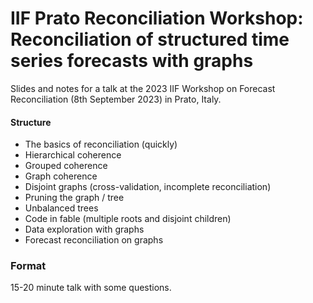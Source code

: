 
<!-- README.md is generated from README.Rmd. Please edit that file -->

# IIF Prato Reconciliation Workshop: Reconciliation of structured time series forecasts with graphs

<!-- badges: start -->
<!-- badges: end -->

Slides and notes for a talk at the 2023 IIF Workshop on Forecast
Reconciliation (8th September 2023) in Prato, Italy.

<!-- A recording of this presentation is available on YouTube here: <https://www.youtube.com/watch?v=> -->
<!-- [![](preview.jpg)](https://www.youtube.com/watch?v=) -->

#### Structure

- The basics of reconciliation (quickly)
- Hierarchical coherence
- Grouped coherence
- Graph coherence
- Disjoint graphs (cross-validation, incomplete reconciliation)
- Pruning the graph / tree
- Unbalanced trees
- Code in fable (multiple roots and disjoint children)
- Data exploration with graphs
- Forecast reconciliation on graphs

### Format

15-20 minute talk with some questions.
